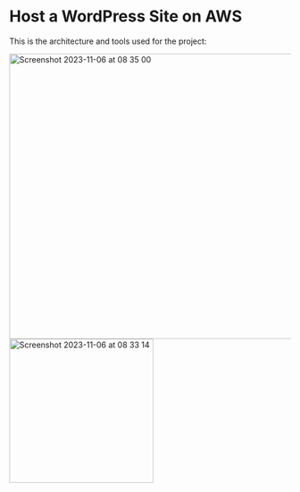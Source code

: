 # Host a WordPress Site on AWS
This is the architecture and tools used for the project:

<img width="511" alt="Screenshot 2023-11-06 at 08 35 00" src="https://github.com/redjules/Host-a-WordPress-Site-on-AWS/assets/106017493/707a0407-197a-4be4-911f-e1d4d66474c5">

<img width="258" alt="Screenshot 2023-11-06 at 08 33 14" src="https://github.com/redjules/Host-a-WordPress-Site-on-AWS/assets/106017493/0007019a-e082-4fef-84f7-1a862bd79eb9">
